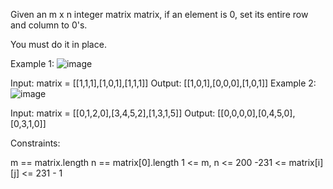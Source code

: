 Given an m x n integer matrix matrix, if an element is 0, set its entire row and column to 0's.

You must do it in place.

 

Example 1:
![image](https://github.com/230Souvik/CorrespondesRowColoum0/assets/135532224/0d801601-6827-4433-b32f-cd20d0ef2379)


Input: matrix = [[1,1,1],[1,0,1],[1,1,1]]
Output: [[1,0,1],[0,0,0],[1,0,1]]
Example 2:
![image](https://github.com/230Souvik/CorrespondesRowColoum0/assets/135532224/6d7816f9-d486-4304-880f-433a44fccab6)


Input: matrix = [[0,1,2,0],[3,4,5,2],[1,3,1,5]]
Output: [[0,0,0,0],[0,4,5,0],[0,3,1,0]]
 

Constraints:

m == matrix.length
n == matrix[0].length
1 <= m, n <= 200
-231 <= matrix[i][j] <= 231 - 1
